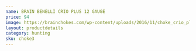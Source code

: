 ```yaml
---
name: BRAIN BENELLI CRIO PLUS 12 GAUGE
price: 94
image: https://brainchokes.com/wp-content/uploads/2016/11/choke_crio_plus-400x300.jpg
layout: productdetails
category: hunting
sku: choke3
---
```

